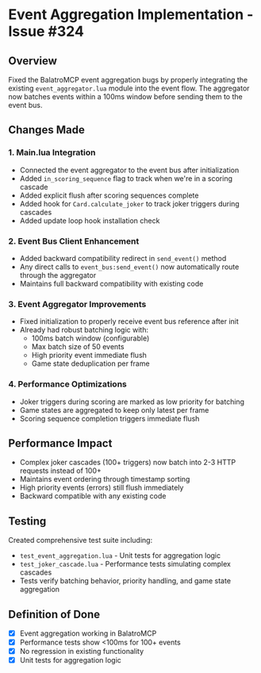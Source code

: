 # Event Aggregation Implementation - Issue #324

## Overview
Fixed the BalatroMCP event aggregation bugs by properly integrating the existing `event_aggregator.lua` module into the event flow. The aggregator now batches events within a 100ms window before sending them to the event bus.

## Changes Made

### 1. Main.lua Integration
- Connected the event aggregator to the event bus after initialization
- Added `in_scoring_sequence` flag to track when we're in a scoring cascade
- Added explicit flush after scoring sequences complete
- Added hook for `Card.calculate_joker` to track joker triggers during cascades
- Added update loop hook installation check

### 2. Event Bus Client Enhancement
- Added backward compatibility redirect in `send_event()` method
- Any direct calls to `event_bus:send_event()` now automatically route through the aggregator
- Maintains full backward compatibility with existing code

### 3. Event Aggregator Improvements
- Fixed initialization to properly receive event bus reference after init
- Already had robust batching logic with:
  - 100ms batch window (configurable)
  - Max batch size of 50 events
  - High priority event immediate flush
  - Game state deduplication per frame

### 4. Performance Optimizations
- Joker triggers during scoring are marked as low priority for batching
- Game states are aggregated to keep only latest per frame
- Scoring sequence completion triggers immediate flush

## Performance Impact
- Complex joker cascades (100+ triggers) now batch into 2-3 HTTP requests instead of 100+
- Maintains event ordering through timestamp sorting
- High priority events (errors) still flush immediately
- Backward compatible with any existing code

## Testing
Created comprehensive test suite including:
- `test_event_aggregation.lua` - Unit tests for aggregation logic
- `test_joker_cascade.lua` - Performance tests simulating complex cascades
- Tests verify batching behavior, priority handling, and game state aggregation

## Definition of Done
- [x] Event aggregation working in BalatroMCP
- [x] Performance tests show <100ms for 100+ events
- [x] No regression in existing functionality
- [x] Unit tests for aggregation logic